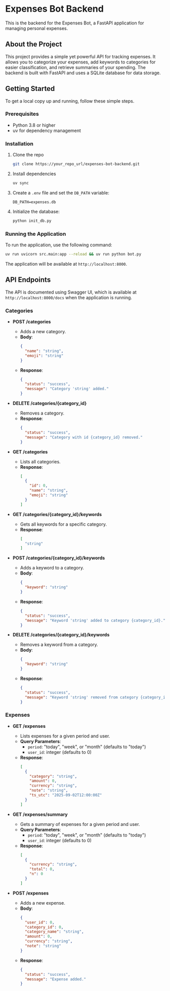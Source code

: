 
# Expenses Bot Backend

This is the backend for the Expenses Bot, a FastAPI application for managing personal expenses.

## About the Project

This project provides a simple yet powerful API for tracking expenses. It allows you to categorize your expenses, add keywords to categories for easier classification, and retrieve summaries of your spending. The backend is built with FastAPI and uses a SQLite database for data storage.

## Getting Started

To get a local copy up and running, follow these simple steps.

### Prerequisites

*   Python 3.8 or higher
*   uv for dependency management

### Installation

1.  Clone the repo
    ```sh
    git clone https://your_repo_url/expenses-bot-backend.git
    ```
2.  Install dependencies
    ```sh
    uv sync
    ```
3.  Create a `.env` file and set the `DB_PATH` variable:
    ```
    DB_PATH=expenses.db
    ```
4.  Initialize the database:
    ```sh
    python init_db.py
    ```

### Running the Application

To run the application, use the following command:

```sh
uv run uvicorn src.main:app --reload && uv run python bot.py
```

The application will be available at `http://localhost:8000`.

## API Endpoints

The API is documented using Swagger UI, which is available at `http://localhost:8000/docs` when the application is running.

### Categories

*   **POST /categories**
    *   Adds a new category.
    *   **Body**:
        ```json
        {
          "name": "string",
          "emoji": "string"
        }
        ```
    *   **Response**:
        ```json
        {
          "status": "success",
          "message": "Category 'string' added."
        }
        ```

*   **DELETE /categories/{category_id}**
    *   Removes a category.
    *   **Response**:
        ```json
        {
          "status": "success",
          "message": "Category with id {category_id} removed."
        }
        ```

*   **GET /categories**
    *   Lists all categories.
    *   **Response**:
        ```json
        [
          {
            "id": 0,
            "name": "string",
            "emoji": "string"
          }
        ]
        ```

*   **GET /categories/{category_id}/keywords**
    *   Gets all keywords for a specific category.
    *   **Response**:
        ```json
        [
          "string"
        ]
        ```

*   **POST /categories/{category_id}/keywords**
    *   Adds a keyword to a category.
    *   **Body**:
        ```json
        {
          "keyword": "string"
        }
        ```
    *   **Response**:
        ```json
        {
          "status": "success",
          "message": "Keyword 'string' added to category {category_id}."
        }
        ```

*   **DELETE /categories/{category_id}/keywords**
    *   Removes a keyword from a category.
    *   **Body**:
        ```json
        {
          "keyword": "string"
        }
        ```
    *   **Response**:
        ```json
        {
          "status": "success",
          "message": "Keyword 'string' removed from category {category_id}."
        }
        ```

### Expenses

*   **GET /expenses**
    *   Lists expenses for a given period and user.
    *   **Query Parameters**:
        *   `period`: "today", "week", or "month" (defaults to "today")
        *   `user_id`: integer (defaults to 0)
    *   **Response**:
        ```json
        [
          {
            "category": "string",
            "amount": 0,
            "currency": "string",
            "note": "string",
            "ts_utc": "2025-09-02T12:00:00Z"
          }
        ]
        ```

*   **GET /expenses/summary**
    *   Gets a summary of expenses for a given period and user.
    *   **Query Parameters**:
        *   `period`: "today", "week", or "month" (defaults to "today")
        *   `user_id`: integer (defaults to 0)
    *   **Response**:
        ```json
        [
          {
            "currency": "string",
            "total": 0,
            "n": 0
          }
        ]
        ```

*   **POST /expenses**
    *   Adds a new expense.
    *   **Body**:
        ```json
        {
          "user_id": 0,
          "category_id": 0,
          "category_name": "string",
          "amount": 0,
          "currency": "string",
          "note": "string"
        }
        ```
    *   **Response**:
        ```json
        {
          "status": "success",
          "message": "Expense added."
        }
        ```
